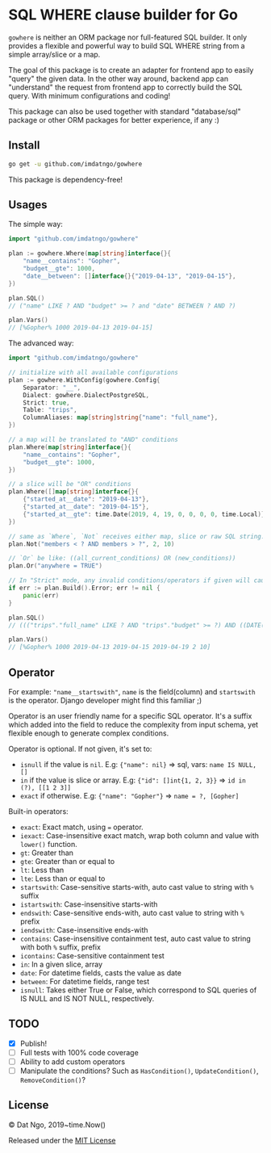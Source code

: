 # SQL WHERE clause builder for Go #

`gowhere` is neither an ORM package nor full-featured SQL builder. It only provides a flexible and powerful way to build SQL WHERE string from a simple array/slice or a map.

The goal of this package is to create an adapter for frontend app to easily "query" the given data. In the other way around, backend app can "understand" the request from frontend app to correctly build the SQL query. With minimum configurations and coding!

This package can also be used together with standard "database/sql" package or other ORM packages for better experience, if any :)

## Install ##

```bash
go get -u github.com/imdatngo/gowhere
```

This package is dependency-free!

## Usages ##

The simple way:

```go
import "github.com/imdatngo/gowhere"

plan := gowhere.Where(map[string]interface{}{
    "name__contains": "Gopher",
    "budget__gte": 1000,
    "date__between": []interface{}{"2019-04-13", "2019-04-15"},
})

plan.SQL()
// ("name" LIKE ? AND "budget" >= ? and "date" BETWEEN ? AND ?)

plan.Vars()
// [%Gopher% 1000 2019-04-13 2019-04-15]
```

The advanced way:

```go
import "github.com/imdatngo/gowhere"

// initialize with all available configurations
plan := gowhere.WithConfig(gowhere.Config{
    Separator: "__",
    Dialect: gowhere.DialectPostgreSQL,
    Strict: true,
    Table: "trips",
    ColumnAliases: map[string]string{"name": "full_name"},
})

// a map will be translated to "AND" conditions
plan.Where(map[string]interface{}{
    "name__contains": "Gopher",
    "budget__gte": 1000,
})

// a slice will be "OR" conditions
plan.Where([]map[string]interface{}{
    {"started_at__date": "2019-04-13"},
    {"started_at__date": "2019-04-15"},
    {"started_at__gte": time.Date(2019, 4, 19, 0, 0, 0, 0, time.Local)},
})

// same as `Where`, `Not` receives either map, slice or raw SQL string. Then it simply wraps the conditions with "NOT" keyword
plan.Not("members < ? AND members > ?", 2, 10)

// `Or` be like: ((all_current_conditions) OR (new_conditions))
plan.Or("anywhere = TRUE")

// In "Strict" mode, any invalid conditions/operators if given will cause `InvalidCond` error. Not to mention the not-tested runtime errors :)
if err := plan.Build().Error; err != nil {
    panic(err)
}

plan.SQL()
// ((("trips"."full_name" LIKE ? AND "trips"."budget" >= ?) AND ((DATE("trips"."started_at") = ?) OR (DATE("trips"."started_at") = ?) OR ("trips"."started_at" >= ?)) AND NOT (members < ? AND members > ?)) OR (anywhere = TRUE))

plan.Vars()
// [%Gopher% 1000 2019-04-13 2019-04-15 2019-04-19 2 10]
```

## Operator ##

For example: `"name__startswith"`, `name` is the field(column) and `startswith` is the operator. Django developer might find this familiar ;)

Operator is an user friendly name for a specific SQL operator. It's a suffix which added into the field to reduce the complexity from input schema, yet flexible enough to generate complex conditions.

Operator is optional. If not given, it's set to:
- `isnull` if the value is `nil`. E.g: `{"name": nil}` => sql, vars: `name IS NULL, []`
- `in` if the value is slice or array. E.g: `{"id": []int{1, 2, 3}}` => `id in (?), [[1 2 3]]`
- `exact` if otherwise. E.g: `{"name": "Gopher"}` => `name = ?, [Gopher]`

Built-in operators:
- `exact`: Exact match, using `=` operator.
- `iexact`: Case-insensitive exact match, wrap both column and value with `lower()` function.
- `gt`: Greater than
- `gte`: Greater than or equal to
- `lt`: Less than
- `lte`: Less than or equal to
- `startswith`: Case-sensitive starts-with, auto cast value to string with `%` suffix
- `istartswith`: Case-insensitive starts-with
- `endswith`: Case-sensitive ends-with, auto cast value to string with `%` prefix
- `iendswith`: Case-insensitive ends-with
- `contains`: Case-insensitive containment test, auto cast value to string with both `%` suffix, prefix
- `icontains`: Case-sensitive containment test
- `in`: In a given slice, array
- `date`: For datetime fields, casts the value as date
- `between`: For datetime fields, range test
- `isnull`: Takes either True or False, which correspond to SQL queries of IS NULL and IS NOT NULL, respectively.

## TODO ##

- [x] Publish!
- [ ] Full tests with 100% code coverage
- [ ] Ability to add custom operators
- [ ] Manipulate the conditions? Such as `HasCondition()`, `UpdateCondition()`, `RemoveCondition()`?

## License ##

© Dat Ngo, 2019~time.Now()

Released under the [MIT License](./LICENSE)
